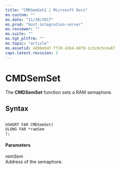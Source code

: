 ```yaml
---
title: "CMDSemSet2 | Microsoft Docs"
ms.custom: ""
ms.date: "11/30/2017"
ms.prod: "host-integration-server"
ms.reviewer: ""
ms.suite: ""
ms.tgt_pltfrm: ""
ms.topic: "article"
ms.assetid: 4d98ebd7-ff10-43b4-b8f8-1c3c0c5c4a87
caps.latest.revision: 3
---
```

# CMDSemSet
The **CMDSemSet** function sets a RAM semaphore.  
  
## Syntax  
  
```  
  
USHORT FAR CMDSemSet(   
ULONG FAR *ramSem   
);  
```  
  
#### Parameters  
 *ramSem*  
 Address of the semaphore.